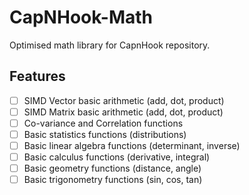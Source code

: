 # CapNHook-Math

Optimised math library for CapnHook repository.

## Features
- [ ] SIMD Vector basic arithmetic (add, dot, product)
- [ ] SIMD Matrix basic arithmetic (add, dot, product)
- [ ] Co-variance and Correlation functions
- [ ] Basic statistics functions (distributions)
- [ ] Basic linear algebra functions (determinant, inverse)
- [ ] Basic calculus functions (derivative, integral)
- [ ] Basic geometry functions (distance, angle)
- [ ] Basic trigonometry functions (sin, cos, tan)
